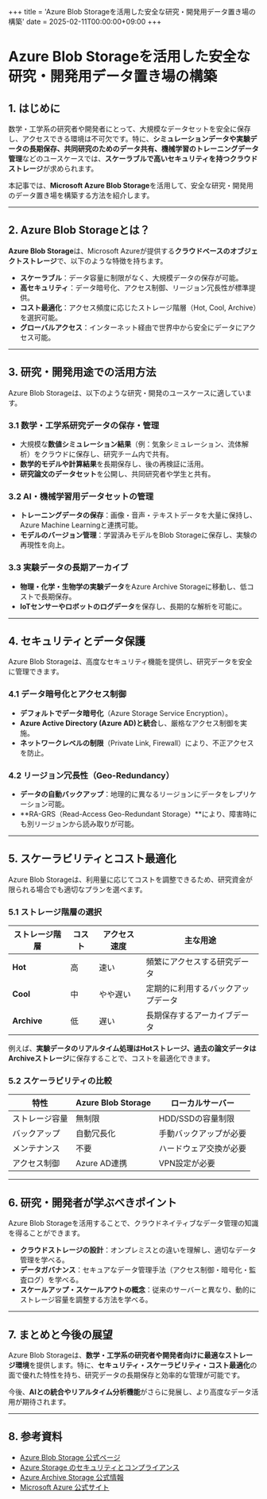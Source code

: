 +++
title = 'Azure Blob Storageを活用した安全な研究・開発用データ置き場の構築'
date = 2025-02-11T00:00:00+09:00
+++

# Azure Blob Storageを活用した安全な研究・開発用データ置き場の構築

## 1. はじめに

数学・工学系の研究者や開発者にとって、大規模なデータセットを安全に保存し、アクセスできる環境は不可欠です。特に、**シミュレーションデータや実験データの長期保存、共同研究のためのデータ共有、機械学習のトレーニングデータ管理**などのユースケースでは、**スケーラブルで高いセキュリティを持つクラウドストレージ**が求められます。

本記事では、**Microsoft Azure Blob Storage**を活用して、安全な研究・開発用のデータ置き場を構築する方法を紹介します。

---

## 2. Azure Blob Storageとは？

**Azure Blob Storage**は、Microsoft Azureが提供する**クラウドベースのオブジェクトストレージ**で、以下のような特徴を持ちます。

- **スケーラブル**：データ容量に制限がなく、大規模データの保存が可能。
- **高セキュリティ**：データ暗号化、アクセス制御、リージョン冗長性が標準提供。
- **コスト最適化**：アクセス頻度に応じたストレージ階層（Hot, Cool, Archive）を選択可能。
- **グローバルアクセス**：インターネット経由で世界中から安全にデータにアクセス可能。

---

## 3. 研究・開発用途での活用方法

Azure Blob Storageは、以下のような研究・開発のユースケースに適しています。

### 3.1 数学・工学系研究データの保存・管理
- 大規模な**数値シミュレーション結果**（例：気象シミュレーション、流体解析）をクラウドに保存し、研究チーム内で共有。
- **数学的モデルや計算結果**を長期保存し、後の再検証に活用。
- **研究論文のデータセット**を公開し、共同研究者や学生と共有。

### 3.2 AI・機械学習用データセットの管理
- **トレーニングデータの保存**：画像・音声・テキストデータを大量に保持し、Azure Machine Learningと連携可能。
- **モデルのバージョン管理**：学習済みモデルをBlob Storageに保存し、実験の再現性を向上。

### 3.3 実験データの長期アーカイブ
- **物理・化学・生物学の実験データ**をAzure Archive Storageに移動し、低コストで長期保存。
- **IoTセンサーやロボットのログデータ**を保存し、長期的な解析を可能に。

---

## 4. セキュリティとデータ保護

Azure Blob Storageは、高度なセキュリティ機能を提供し、研究データを安全に管理できます。

### 4.1 データ暗号化とアクセス制御
- **デフォルトでデータ暗号化**（Azure Storage Service Encryption）。
- **Azure Active Directory (Azure AD)と統合**し、厳格なアクセス制御を実施。
- **ネットワークレベルの制限**（Private Link, Firewall）により、不正アクセスを防止。

### 4.2 リージョン冗長性（Geo-Redundancy）
- **データの自動バックアップ**：地理的に異なるリージョンにデータをレプリケーション可能。
- **RA-GRS（Read-Access Geo-Redundant Storage）**により、障害時にも別リージョンから読み取りが可能。

---

## 5. スケーラビリティとコスト最適化

Azure Blob Storageは、利用量に応じてコストを調整できるため、研究資金が限られる場合でも適切なプランを選べます。

### 5.1 ストレージ階層の選択
| ストレージ階層 | コスト | アクセス速度 | 主な用途 |
|--------------|------|----------|--------|
| **Hot** | 高 | 速い | 頻繁にアクセスする研究データ |
| **Cool** | 中 | やや遅い | 定期的に利用するバックアップデータ |
| **Archive** | 低 | 遅い | 長期保存するアーカイブデータ |

例えば、**実験データのリアルタイム処理はHotストレージ、過去の論文データはArchiveストレージ**に保存することで、コストを最適化できます。

### 5.2 スケーラビリティの比較
| 特性 | Azure Blob Storage | ローカルサーバー |
|------|------------------|--------------|
| ストレージ容量 | 無制限 | HDD/SSDの容量制限 |
| バックアップ | 自動冗長化 | 手動バックアップが必要 |
| メンテナンス | 不要 | ハードウェア交換が必要 |
| アクセス制御 | Azure AD連携 | VPN設定が必要 |

---

## 6. 研究・開発者が学ぶべきポイント

Azure Blob Storageを活用することで、クラウドネイティブなデータ管理の知識を得ることができます。

- **クラウドストレージの設計**：オンプレミスとの違いを理解し、適切なデータ管理を学べる。
- **データガバナンス**：セキュアなデータ管理手法（アクセス制御・暗号化・監査ログ）を学べる。
- **スケールアップ・スケールアウトの概念**：従来のサーバーと異なり、動的にストレージ容量を調整する方法を学べる。

---

## 7. まとめと今後の展望

Azure Blob Storageは、**数学・工学系の研究者や開発者向けに最適なストレージ環境**を提供します。特に、**セキュリティ・スケーラビリティ・コスト最適化**の面で優れた特性を持ち、研究データの長期保存と効率的な管理が可能です。

今後、**AIとの統合やリアルタイム分析機能**がさらに発展し、より高度なデータ活用が期待されます。

---

## 8. 参考資料
- [Azure Blob Storage 公式ページ](https://learn.microsoft.com/ja-jp/azure/storage/blobs/)
- [Azure Storage のセキュリティとコンプライアンス](https://learn.microsoft.com/ja-jp/azure/security/fundamentals/storage-security)
- [Azure Archive Storage 公式情報](https://learn.microsoft.com/ja-jp/azure/storage/blobs/archive-tier/)
- [Microsoft Azure 公式サイト](https://azure.microsoft.com/ja-jp/)